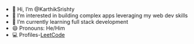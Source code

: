 - 👋 Hi, I’m @KarthikSrishty
- 👀 I’m interested in building complex apps leveraging my web dev skills
- 🌱 I’m currently learning full stack development 
- 😄 Pronouns: He/Him
- 💻 Profiles-[LeetCode](https://leetcode.com/Karthik_1605/)

<!---
Karthik-1902/Karthik-1902 is a ✨ special ✨ repository because its `README.md` (this file) appears on your GitHub profile.
You can click the Preview link to take a look at your changes.
--->
